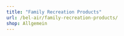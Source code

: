 ```yaml
---
title: "Family Recreation Products"
url: /bel-air/family-recreation-products/
shop: Allgemein
---
```

